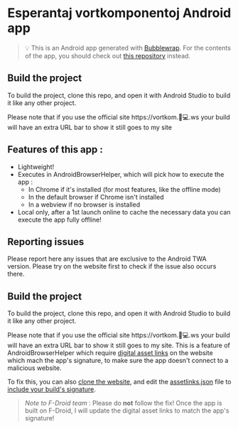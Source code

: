 # Esperantaj vortkomponentoj Android app

> 💡 This is an Android app generated with [Bubblewrap](https://github.com/GoogleChromeLabs/bubblewrap). For the contents of the app, you should check out [this repository](https://github.com/helloyanis/Esperantaj-Vortkomponantoj) instead.

## Build the project

To build the project, clone this repo, and open it with Android Studio to build it like any other project.

Please note that if you use the official site https://vortkom.🦊💻.ws your build will have an extra URL bar to show it still goes to my site

## Features of this app :

- Lightweight!
- Executes in AndroidBrowserHelper, which will pick how to execute the app :
	- In Chrome if it's installed (for most features, like the offline mode)
	- In the default browser if Chrome isn't installed
	- In a webview if no browser is installed
- Local only, after a 1st launch online to cache the necessary data you can execute the app fully offline!

## Reporting issues

Please report here any issues that are exclusive to the Android TWA version. Please try on the website first to check if the issue also occurs there.

## Build the project

To build the project, clone this repo, and open it with Android Studio to build it like any other project.

Please note that if you use the official site https://vortkom.🦊💻.ws your build will have an extra URL bar to show it still goes to my site. This is a feature of AndroidBrowserHelper which require [digital asset links](https://developers.google.com/digital-asset-links/v1/getting-started) on the website which mach the app's signature, to make sure the app doesn't connect to a malicious website.

To fix this, you can also [clone the website](https://github.com/helloyanis/Esperantaj-Vortkomponantoj), and edit the [assetlinks.json](https://github.com/helloyanis/Esperantaj-Vortkomponantoj/blob/main/.well-known/assetlinks.json) file to [include your build's signature](https://developer.chrome.com/docs/android/trusted-web-activity/android-for-web-devs#digital-asset-links).

> *Note to F-Droid team* : Please do **not** follow the fix! Once the app is built on F-Droid, I will update the digital asset links to match the app's signature!